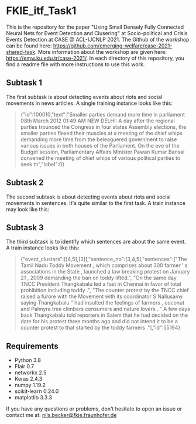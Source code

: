 # FKIE_itf_Task1

This is the repository for the paper "Using Small Densely Fully Connected Neural Nets for Event Detection and Clusering" at Socio-political and Crisis Events Detection at CASE @ ACL-IJCNLP 2021.
The Github of the workshop can be found here: https://github.com/emerging-welfare/case-2021-shared-task.
More information about the workshop are given here: https://emw.ku.edu.tr/case-2021/.
In each directory of this repository, you find a readme file with more instructions to use this work.


## Subtask 1
The first subtask is about detecting events about riots and social movements in news articles. A single training instance looks like this:

> {"id":100010,"text":"Smaller parties demand more time in parliament 08th March 2012 01:49 AM NEW DELHI: A day after the regional parties trounced the Congress in four states Assembly elections, the smaller parties flexed their muscles at a meeting of the chief whips demanding more time from the beleaguered government to raise various issues in both houses of the Parliament. On the eve of the Budget session, Parliamentary Affairs Minister Pawan Kumar Bansal convened the meeting of chief whips of various political parties to seek th","label":0}



## Subtask 2
The second subtask is about detecting events about riots and social movements in sentences. It's quite similar to the first task.
A train instance may look like this:



## Subtask 3

The third subtask is to identify which sentences are about the same event. A train instance looks like this:


>{"event_clusters":[[4,5],[3]],"sentence_no":[3,4,5],"sentences":["The Tamil Nadu Toddy Movement , which comprises about 300 farmer ’ s associations in the State , launched a law breaking protest on January 21 , 2009 demanding the ban on toddy lifted.",
"On the same day TNCC President Thangkabalu led a fast in Chennai in favor of total prohibition including toddy .",
"The counter protest by the TNCC chief raised a furore with the Movement with its coordinator S Nallusamy saying Thangkabalu “ had insulted the feelings of farmers , coconut and Palmyra tree climbers consumers and nature lovers . ” A few days back Thangkabalu told reporters in Salem that he had decided on the date for his protest three months ago and did not intend it to be a counter protest to that started by the toddy farmers ."],"id":55194}








## Requirements

- Python 3.8
- Flair 0.7
- networkx 2.5
- Keras 2.4.3
- numpy 1.19.2
- scikit-learn 0.24.0
- matplotlib 3.3.3

If you have any questions or problems, don't hesitate to open an issue or contact me at: nils.becker@fkie.fraunhofer.de